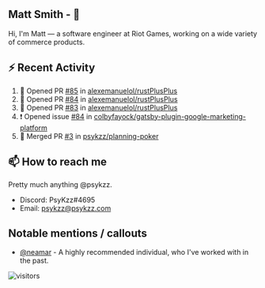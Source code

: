 <!--
[![PsyKzz's github stats](https://github-readme-stats.vercel.app/api?username=psykzz&show_icons=true)](https://github.com/anuraghazra/github-readme-stats)
-->

## Matt Smith - 👋
Hi, I'm Matt — a software engineer at Riot Games, working on a wide variety of commerce products.

## ⚡ Recent Activity

<!--START_SECTION:activity-->
1. 💪 Opened PR [#85](https://github.com/alexemanuelol/rustPlusPlus/pull/85) in [alexemanuelol/rustPlusPlus](https://github.com/alexemanuelol/rustPlusPlus)
2. 💪 Opened PR [#84](https://github.com/alexemanuelol/rustPlusPlus/pull/84) in [alexemanuelol/rustPlusPlus](https://github.com/alexemanuelol/rustPlusPlus)
3. 💪 Opened PR [#83](https://github.com/alexemanuelol/rustPlusPlus/pull/83) in [alexemanuelol/rustPlusPlus](https://github.com/alexemanuelol/rustPlusPlus)
4. ❗️ Opened issue [#84](https://github.com/colbyfayock/gatsby-plugin-google-marketing-platform/issues/84) in [colbyfayock/gatsby-plugin-google-marketing-platform](https://github.com/colbyfayock/gatsby-plugin-google-marketing-platform)
5. 🎉 Merged PR [#3](https://github.com/psykzz/planning-poker/pull/3) in [psykzz/planning-poker](https://github.com/psykzz/planning-poker)
<!--END_SECTION:activity-->


## 📫 How to reach me

Pretty much anything @psykzz.

- Discord: PsyKzz#4695
- Email: psykzz@psykzz.com


## Notable mentions / callouts

 - [@neamar](https://github.com/neamar) - A highly recommended individual, who I've worked with in the past.


![visitors](https://visitor-badge.glitch.me/badge?page_id=psykzz/psykzz)


